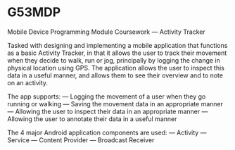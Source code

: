 # G53MDP
Mobile Device Programming Module Coursework — Activity Tracker

Tasked with designing and implementing a mobile application that functions as a basic Activity Tracker, in that it allows the user to track their movement when they decide to walk, run or jog, principally by logging the change in physical location using GPS. The application allows the user to inspect this data in a useful manner, and allows them to see their overview and to note on an activity.

The app supports:
— Logging the movement of a user when they go running or walking
— Saving the movement data in an appropriate manner
— Allowing the user to inspect their data in an appropriate manner
— Allowing the user to annotate their data in a useful manner

The 4 major Android application components are used:
— Activity
— Service
— Content Provider
— Broadcast Receiver
